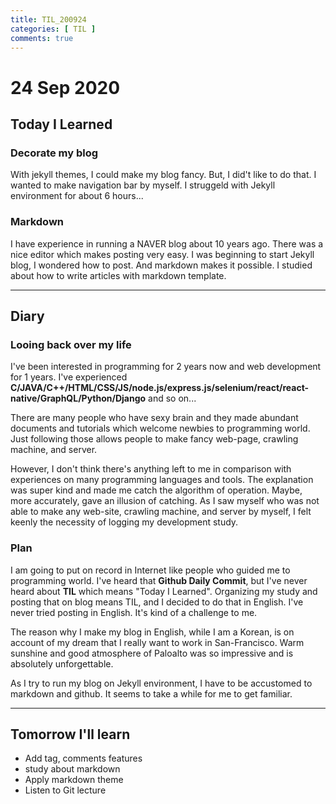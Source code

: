 ```yaml
---
title: TIL_200924
categories: [ TIL ]
comments: true
---
```

# 24 Sep 2020

## Today I Learned

### Decorate my blog

With jekyll themes, I could make my blog fancy. But, I did't like to do that. I wanted to make navigation bar by myself. I struggeld with Jekyll environment for about 6 hours...

### Markdown

I have experience in running a NAVER blog about 10 years ago. There was a nice editor which makes posting very easy. I was beginning to start Jekyll blog, I wondered how to post. And markdown makes it possible. I studied about how to write articles with markdown template.

---

## Diary

### Looing back over my life

I've been interested in programming for 2 years now and web development for 1 years. I've experienced **C/JAVA/C++/HTML/CSS/JS/node.js/express.js/selenium/react/react-native/GraphQL/Python/Django** and so on...

There are many people who have sexy brain and they made abundant documents and tutorials which welcome newbies to programming world. Just following those allows people to make fancy web-page, crawling machine, and server.

However, I don't think there's anything left to me in comparison with experiences on many programming languages and tools. The explanation was super kind and made me catch the algorithm of operation. Maybe, more accurately, gave an illusion of catching. As I saw myself who was not able to make any web-site, crawling machine, and server by myself, I felt keenly the necessity of logging my development study.

### Plan

I am going to put on record in Internet like people who guided me to programming world. I've heard that **Github Daily Commit**, but I've never heard about **TIL** which means "Today I Learned". Organizing my study and posting that on blog means TIL, and I decided to do that in English. I've never tried posting in English. It's kind of a challenge to me.

The reason why I make my blog in English, while I am a Korean, is on account of my dream that I really want to work in San-Francisco. Warm sunshine and good atmosphere of Paloalto was so impressive and is absolutely unforgettable.

As I try to run my blog on Jekyll environment, I have to be accustomed to markdown and github. It seems to take a while for me to get familiar.

---

## Tomorrow I'll learn
* Add tag, comments features
* study about markdown
* Apply markdown theme
* Listen to Git lecture